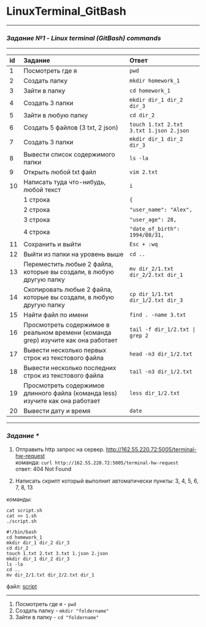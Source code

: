 # LinuxTerminal_GitBash
__________________________________________________________________________________
### **_Задание №1 - Linux terminal (GitBash) commands_**
__________________________________________________________________________________
| id |  Задание    | Ответ   |
| :---   | :--- | :--- |
| 1 | Посмотреть где я   | `pwd`   |
| 2 | Создать папку   | `mkdir homework_1`   |
| 3 | Зайти в папку   | `cd homework_1`   |
| 4 | Создать 3 папки   | `mkdir dir_1 dir_2 dir_3`   |
| 5 | Зайти в любую папку   | `cd dir_2`   |
| 6 | Создать 5 файлов (3 txt, 2 json)   | `touch 1.txt 2.txt 3.txt 1.json 2.json`   |
| 7 | Создать 3 папки    | `mkdir dir_1 dir_2 dir_3`   |
| 8 | Вывести список содержимого папки   | `ls -la`   |
| 9 | Открыть любой txt файл   | `vim 2.txt`   |
| 10 | Написать туда что-нибудь, любой текст   | `i`    |
|  |  1 строка  | `{` |
|  |  2 строка  | `"user_name": "Alex",`  |
|  |  3 строка  | `"user_age": 28,`  |
|  |  4 строка  | `"date_of_birth": 1994/08/31,`  |
| 11 | Сохранить и выйти   | `Esc + :wq`   |
| 12 | Выйти из папки на уровень выше   | `cd ..`   |
| 13 | Переместить любые 2 файла, которые вы создали, в любую другую папку   | `mv dir_2/1.txt dir_2/2.txt dir_1`   |
| 14 | Cкопировать любые 2 файла, которые вы создали, в любую другую папку   | `cp dir_1/1.txt dir_1/2.txt dir_3`   |
| 15 | Найти файл по имени   | `find . -name 3.txt`   |
| 16 | Просмотреть содержимое в реальном времени (команда grep) изучите как она работает   | `tail -f dir_1/2.txt \| grep 2`   |
| 17 | Вывести несколько первых строк из текстового файла   | `head -n3 dir_1/2.txt`   |
| 18 | Вывести несколько последних строк из текстового файла   | `tail -n3 dir_1/2.txt`   |
| 19 | Просмотреть содержимое длинного файла (команда less) изучите как она работает   | `less dir_1/2.txt`   |
| 20 | Вывести дату и время   | `date`   |

__________________________________________________________________________________


### **_Задание *_**

1. Отправить http запрос на сервер. http://162.55.220.72:5005/terminal-hw-request  
команда: `curl http://162.55.220.72:5005/terminal-hw-request`   
ответ: 404 Not Found  


2. Написать скрипт который выполнит автоматически пункты: 3, 4, 5, 6, 7, 8, 13

команды:
```touch script.sh  
cat script.sh  
cat >> 1.sh  
./script.sh  

#!/bin/bash  
cd homework_1  
mkdir dir_1 dir_2 dir_3  
cd dir_2  
touch 1.txt 2.txt 3.txt 1.json 2.json  
mkdir dir_1 dir_2 dir_3   
ls -la  
cd ..  
mv dir_2/1.txt dir_2/2.txt dir_1  
```
файл: [script](https://github.com/AlekseiRbo/LinuxTerminal_GitBash/blob/c1ec5a872508b02cd9b1e880fbb269c76c582b65/script.sh "script")


__________________________________________________________________________________

1. Посмотреть где я - `pwd`  
2. Создать папку - `mkdir "foldername"`  
3. Зайти в папку - `cd "foldername"`
